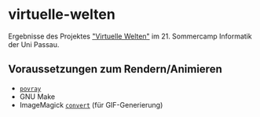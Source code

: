 # virtuelle-welten
Ergebnisse des Projektes ["Virtuelle
Welten"](http://sommercamp.fim.uni-passau.de/projekte.php#VirtuelleWelten) im 21. Sommercamp Informatik der Uni
Passau.

## Voraussetzungen zum Rendern/Animieren
* [`povray`](http://povray.org)
* GNU Make
* ImageMagick [`convert`](http://www.imagemagick.org/script/convert.php) (für
  GIF-Generierung)
